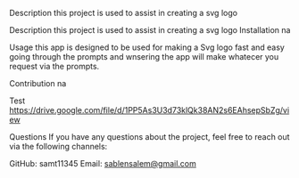 Description
this project is used to assist in creating a svg logo

Description
this project is used to assist in creating a svg logo
Installation
na

Usage
this app is designed to be used for making a Svg logo fast and easy
going through the prompts and wnsering the app will make whatecer you request via the prompts.

Contribution
na

Test
https://drive.google.com/file/d/1PP5As3U3d73klQk38AN2s6EAhsepSbZg/view

Questions
If you have any questions about the project, feel free to reach out via the following channels:

GitHub: samt11345
Email: sablensalem@gmail.com
